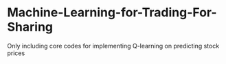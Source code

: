 # Machine-Learning-for-Trading-For-Sharing
Only including core codes for implementing Q-learning on predicting stock prices
